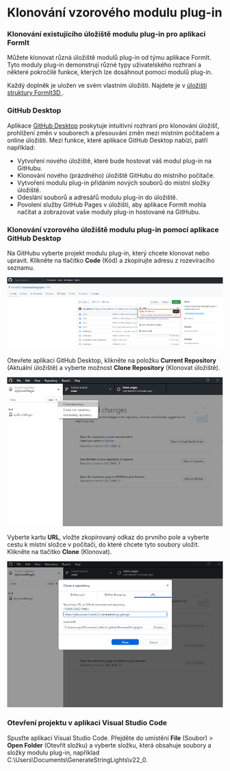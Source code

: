 # Klonování vzorového modulu plug-in

### Klonování existujícího úložiště modulu plug-in pro aplikaci FormIt

Můžete klonovat různá úložiště modulů plug-in od týmu aplikace FormIt. Tyto moduly plug-in demonstrují různé typy uživatelského rozhraní a některé pokročilé funkce, kterých lze dosáhnout pomocí modulů plug-in.

Každý doplněk je uložen ve svém vlastním úložišti. Najdete je v [úložišti struktury FormIt3D ](https://github.com/FormIt3D).

### GitHub Desktop

Aplikace [GitHub Desktop](https://desktop.github.com) poskytuje intuitivní rozhraní pro klonování úložišť, prohlížení změn v souborech a přesouvání změn mezi místním počítačem a online úložišti. Mezi funkce, které aplikace GitHub Desktop nabízí, patří například:

* Vytvoření nového úložiště, které bude hostovat váš modul plug-in na GitHubu.
* Klonování nového (prázdného) úložiště GitHubu do místního počítače.
* Vytvoření modulu plug-in přidáním nových souborů do místní složky úložiště.
* Odeslání souborů a adresářů modulu plug-in do úložiště.
* Povolení služby GitHub Pages v úložišti, aby aplikace FormIt mohla načítat a zobrazovat vaše moduly plug-in hostované na GitHubu.

### Klonování vzorového úložiště modulu plug-in pomocí aplikace GitHub Desktop

Na GitHubu vyberte projekt modulu plug-in, který chcete klonovat nebo upravit. Klikněte na tlačítko **Code** (Kód) a zkopírujte adresu z rozevíracího seznamu.

![](<../../../.gitbook/assets/image (78).png>)

Otevřete aplikaci GitHub Desktop, klikněte na položku **Current Repository** (Aktuální úložiště) a vyberte možnost **Clone Repository** (Klonovat úložiště).

![](<../../../.gitbook/assets/image (26).png>)

Vyberte kartu **URL**, vložte zkopírovaný odkaz do prvního pole a vyberte cestu k místní složce v počítači, do které chcete tyto soubory uložit. Klikněte na tlačítko **Clone** (Klonovat).

![](<../../../.gitbook/assets/image (46).png>)

### Otevření projektu v aplikaci Visual Studio Code

Spusťte aplikaci Visual Studio Code. Přejděte do umístění **File** (Soubor) > **Open Folder** (Otevřít složku) a vyberte složku, která obsahuje soubory a složky modulu plug-in, například C:\Users\Documents\GenerateStringLights\v22\_0.

